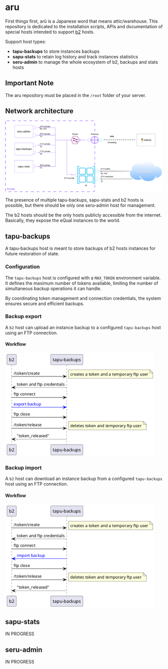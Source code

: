 # aru

First things first, arû is a Japanese word that means attic/warehouse. 
This repository is dedicated to the installation scripts, APIs and documentation of special hosts intended to support [b2](https://github.com/yesbabylon/b2) hosts.

Support host types:
  - **tapu-backups** to store instances backups
  - **sapu-stats** to retain log history and track instances statistics
  - **seru-admin** to manage the whole ecosystem of b2, backups and stats hosts

## Important Note

The aru repository must be placed in the `/root` folder of your server.

## Network architecture

![](doc/network-architecture.drawio.png)

The presence of multiple tapu-backups, sapu-stats and b2 hosts is possible, but there should be only one seru-admin host for management.

The b2 hosts should be the only hosts publicly accessible from the internet. Basically, they expose the eQual instances to the world.

## tapu-backups

A tapu-backups host is meant to store backups of b2 hosts instances for future restoration of state.

### Configuration

The `tapu-backups` host is configured with a `MAX_TOKEN` environment variable.
It defines the maximum number of tokens available, limiting the number of simultaneous backup operations it can handle.

By coordinating token management and connection credentials, the system ensures secure and efficient backups.

### Backup export

A `b2` host can upload an instance backup to a configured `tapu-backups` host using an FTP connection.

#### Workflow

![](doc/uml/backup-export.png)

### Backup import

A `b2` host can download an instance backup from a configured `tapu-backups` host using an FTP connection.

#### Workflow

![](doc/uml/backup-import.png)

## sapu-stats

IN PROGRESS

## seru-admin

IN PROGRESS
